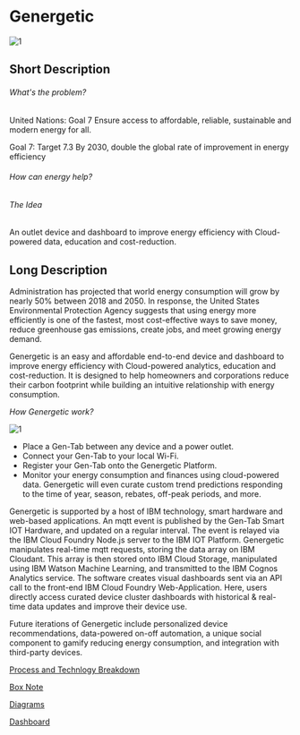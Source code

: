 # Genergetic

![1](https://user-images.githubusercontent.com/52797904/123019809-39ec9980-d39f-11eb-96a1-086b3a8291a4.png)

## **Short Description**

###### What's the problem?

United Nations: Goal 7
Ensure access to affordable, reliable, sustainable and modern energy for all.

Goal 7: Target 7.3
By 2030, double the global rate of improvement in energy efficiency

###### How can energy help?

###### The Idea

An outlet device and dashboard to improve energy efficiency with Cloud-powered data, education and cost-reduction. 

## **Long Description**

Administration has projected that world energy consumption will grow by nearly 50% between 2018 and 2050. In response, the United States Environmental Protection Agency suggests that using energy more efficiently is one of the fastest, most cost-effective ways to save money, reduce greenhouse gas emissions, create jobs, and meet growing energy demand.

Genergetic is an easy and affordable end-to-end device and dashboard to improve energy efficiency with Cloud-powered analytics, education and cost-reduction. It is designed to help homeowners and corporations reduce their carbon footprint while building an intuitive relationship with energy consumption. 

*How Genergetic work?*

![1](https://user-images.githubusercontent.com/52797904/123019933-77512700-d39f-11eb-9498-f4287cd411b9.png)

- Place a Gen-Tab between any device and a power outlet. 
- Connect your Gen-Tab to your local Wi-Fi.
- Register your Gen-Tab onto the Genergetic Platform. 
- Monitor your energy consumption and finances using cloud-powered data. Genergetic will even curate custom trend predictions responding to the time of year, season, rebates, off-peak periods, and more.


Genergetic is supported by a host of IBM technology, smart hardware and web-based applications. An mqtt event is published by the Gen-Tab Smart IOT Hardware, and updated on a regular interval. The event is relayed via the IBM Cloud Foundry Node.js server to the IBM IOT Platform. Genergetic manipulates real-time mqtt requests, storing the data array on IBM Cloudant. This array is then stored onto IBM Cloud Storage, manipulated using IBM Watson Machine Learning, and transmitted to the IBM Cognos Analytics service. The software creates visual dashboards sent via an API call to the front-end IBM Cloud Foundry Web-Application. Here, users directly access curated device cluster dashboards with historical & real-time data updates and improve their device use.


Future iterations of Genergetic include personalized device recommendations, data-powered on-off automation, a unique social component to gamify reducing energy consumption, and integration with third-party devices. 

[Process and Technlogy Breakdown](https://app.mural.co/t/ibmcas4578/m/ibmcas4578/1622042309963/9edeb3b06b25fe5066227becf23f8121f1e97f08) 

[Box Note](https://ibm.ent.box.com/folder/136788401615?s=cuqihw747dg3lc8dvlhan0m4gixnp59)

[Diagrams](/Diagrams.md)

[Dashboard](/Dashboards.md)



